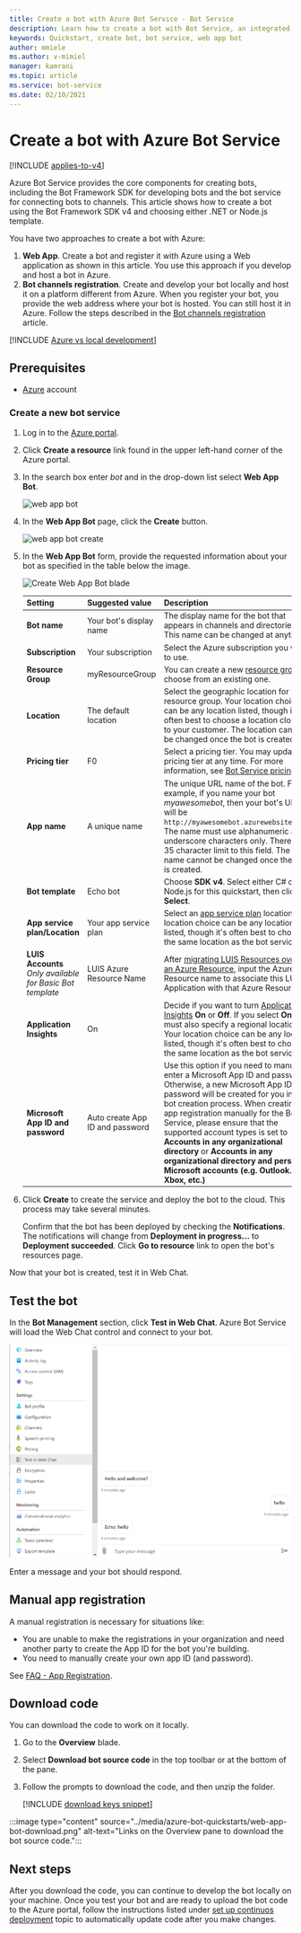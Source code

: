 ```yaml
---
title: Create a bot with Azure Bot Service - Bot Service
description: Learn how to create a bot with Bot Service, an integrated, dedicated bot development environment.
keywords: Quickstart, create bot, bot service, web app bot
author: mmiele
ms.author: v-mimiel
manager: kamrani
ms.topic: article
ms.service: bot-service
ms.date: 02/10/2021
---
```


# Create a bot with Azure Bot Service

[!INCLUDE [applies-to-v4](../includes/applies-to-v4-current.md)]

Azure Bot Service provides the core components for creating bots, including the Bot Framework SDK for developing bots and the bot service for connecting bots to channels.
This article shows how to create a bot using the Bot Framework SDK v4 and choosing either .NET or Node.js template.

You have two approaches to create a bot with Azure:

1. **Web App**. Create a bot and register it with Azure using a Web application as shown in this article. You use this approach if you develop and host a bot in Azure.
1. **Bot channels registration**. Create and develop your bot locally and host it on a platform different from Azure. When you register your bot, you provide the web address where your bot is hosted. You can still host it in Azure. Follow the steps described in the [Bot channels registration](../bot-service-quickstart-registration.md) article.

[!INCLUDE [Azure vs local development](../includes/snippet-quickstart-paths.md)]

## Prerequisites

- [Azure](https://portal.azure.com) account

### Create a new bot service

1. Log in to the [Azure portal](https://portal.azure.com/).
1. Click **Create a resource** link found in the upper left-hand corner of the Azure portal.
1. In the search box enter *bot* and in the drop-down list select **Web App Bot**.

    ![web app bot](../media/azure-bot-quickstarts/web-app-bot.png)

1. In the **Web App Bot** page, click the **Create** button.

    ![web app bot create](../media/azure-bot-quickstarts/web-app-bot-create.png)

1. In the **Web App Bot** form, provide the requested information about your bot as specified in the table below the image.

    ![Create Web App Bot blade](../media/azure-bot-quickstarts/sdk-create-bot-service-blade.png)

    | Setting | Suggested value | Description |
    | ---- | ---- | ---- |
    | **Bot name** | Your bot's display name | The display name for the bot that appears in channels and directories. This name can be changed at anytime. |
    | **Subscription** | Your subscription | Select the Azure subscription you want to use. |
    | **Resource Group** | myResourceGroup | You can create a new [resource group](/azure/azure-resource-manager/resource-group-overview#resource-groups) or choose from an existing one. |
    | **Location** | The default location | Select the geographic location for your resource group. Your location choice can be any location listed, though it's often best to choose a location closest to your customer. The location cannot be changed once the bot is created. |
    | **Pricing tier** | F0 | Select a pricing tier. You may update the pricing tier at any time. For more information, see [Bot Service pricing](https://azure.microsoft.com/pricing/details/bot-service/). |
    | **App name** | A unique name | The unique URL name of the bot. For example, if you name your bot *myawesomebot*, then your bot's URL will be `http://myawesomebot.azurewebsites.net`. The name must use alphanumeric and underscore characters only. There is a 35 character limit to this field. The App name cannot be changed once the bot is created. |
    | **Bot template** | Echo bot | Choose **SDK v4**. Select either C# or Node.js for this quickstart, then click **Select**.
    | **App service plan/Location** | Your app service plan  | Select an [app service plan](https://azure.microsoft.com/pricing/details/app-service/plans/) location. Your location choice can be any location listed, though it's often best to choose the same location as the bot service. |
    | **LUIS Accounts** _Only available for Basic Bot template_ | LUIS Azure Resource Name | After [migrating LUIS Resources over to an Azure Resource](/azure/cognitive-services/luis/luis-migration-authoring), input the Azure Resource name to associate this LUIS Application with that Azure Resource.
    | **Application Insights** | On | Decide if you want to turn [Application Insights](/bot-framework/bot-service-manage-analytics) **On** or **Off**. If you select **On**, you must also specify a regional location. Your location choice can be any location listed, though it's often best to choose the same location as the bot service. |
    | **Microsoft App ID and password** | Auto create App ID and password | Use this option if you need to manually enter a Microsoft App ID and password. Otherwise, a new Microsoft App ID and password will be created for you in the bot creation process. When creating an app registration manually for the Bot Service, please ensure that the supported account types is set to **Accounts in any organizational directory** or **Accounts in any organizational directory and personal Microsoft accounts (e.g. Outlook.com, Xbox, etc.)** |

1. Click **Create** to create the service and deploy the bot to the cloud. This process may take several minutes.

    Confirm that the bot has been deployed by checking the **Notifications**. The notifications will change from **Deployment in progress...** to **Deployment succeeded**. Click **Go to resource** link to open the bot's resources page.

Now that your bot is created, test it in Web Chat.

## Test the bot

In the **Bot Management** section, click **Test in Web Chat**. Azure Bot Service will load the Web Chat control and connect to your bot.

![web app bot test](../media/azure-bot-quickstarts/web-app-bot-test.png)

Enter a message and your bot should respond.

## Manual app registration

A manual registration is necessary for situations like:

- You are unable to make the registrations in your organization and need another party to create the App ID for the bot you're building.
- You need to manually create your own app ID (and password).

See [FAQ - App Registration](../bot-service-resources-faq-azure.yml#how-do-i-create-my-own-app-registration).

## Download code

You can download the code to work on it locally.

1. Go to the **Overview** blade.
1. Select **Download bot source code** in the top toolbar or at the bottom of the pane.
1. Follow the prompts to download the code, and then unzip the folder.

    [!INCLUDE [download keys snippet](../includes/snippet-abs-key-download.md)]

:::image type="content" source="../media/azure-bot-quickstarts/web-app-bot-download.png" alt-text="Links on the Overview pane to download the bot source code.":::

## Next steps

After you download the code, you can continue to develop the bot locally on your machine. Once you test your bot and are ready to upload the bot code to the Azure portal, follow the instructions listed under [set up continuos deployment](../bot-service-build-continuous-deployment.md) topic to automatically update code after you make changes.
